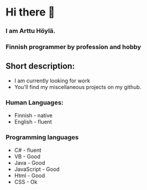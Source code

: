 # Hi there 👋

### I am Arttu Höylä.

### Finnish programmer by profession and hobby

## Short description:
- I am currently looking for work
- You'll find my miscellaneous projects on my github.

### Human Languages: 
- Finnish - native 
- English - fluent

### Programming languages
- C# - fluent
- VB - Good
- Java - Good
- JavaScript - Good
- Html - Good
- CSS - Ok



<!--
**ajh657/ajh657** is a ✨ _special_ ✨ repository because its `README.md` (this file) appears on your GitHub profile.

Here are some ideas to get you started:

- 🔭 I’m currently working on ...
- 🌱 I’m currently learning ...
- 👯 I’m looking to collaborate on ...
- 🤔 I’m looking for help with ...
- 💬 Ask me about ...
- 📫 How to reach me: ...
- 😄 Pronouns: ...
- ⚡ Fun fact: ...
-->
